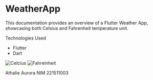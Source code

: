 # WeatherApp

This documentation provides an overview of a Flutter Weather App, showcasing both Celsius and Fahrenheit temperature unit.

Technologies Used
- Flutter
- Dart

![Celcius](https://github.com/athalie-aurora/WeatherApp_Project4/assets/119656945/f92e7bc8-909a-49e6-80d6-7986fc79f765) 
![Fahreinheit](https://github.com/athalie-aurora/WeatherApp_Project4/assets/119656945/e62dd1a8-8aa1-4657-a723-73cdefa3af94)


Athalie Aurora
NIM 221511003
